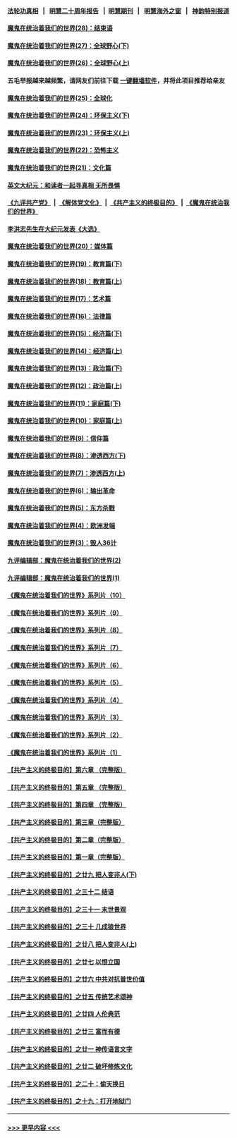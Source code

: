 #### [法轮功真相](https://github.com/gfw-breaker/truth/blob/master/README.md?t=0) &nbsp;&nbsp;|&nbsp;&nbsp; [明慧二十周年报告](https://github.com/gfw-breaker/mh-reports/blob/master/README.md?t=0) &nbsp;&nbsp;|&nbsp;&nbsp;[明慧期刊](https://github.com/gfw-breaker/mh-qikan) &nbsp;&nbsp;|&nbsp;&nbsp; [明慧海外之窗](https://github.com/gfw-breaker/mh-news/blob/master/README.md?t=0) &nbsp;&nbsp;|&nbsp;&nbsp; [神韵特别报道](https://github.com/gfw-breaker/mh-news/blob/master/shenyun.md?t=0)
#### [魔鬼在统治着我们的世界(28)：结束语](../pages/nsc422/n10936246.md?t=07170051) 
#### [魔鬼在统治着我们的世界(27)：全球野心(下)](../pages/nsc422/n10928319.md?t=07170051) 
#### [魔鬼在统治着我们的世界(26)：全球野心(上)](../pages/nsc422/n10900318.md?t=07170051) 
#### 五毛举报越来越频繁，请网友们前往下载 [一键翻墙软件](https://github.com/gfw-breaker/ssr-accounts)，并将此项目推荐给亲友
#### [魔鬼在统治着我们的世界(25)：全球化](../pages/nsc422/n10788205.md?t=07170051) 
#### [魔鬼在统治着我们的世界(24)：环保主义(下)](../pages/nsc422/n10695307.md?t=07170051) 
#### [魔鬼在统治着我们的世界(23)：环保主义(上)](../pages/nsc422/n10688613.md?t=07170051) 
#### [魔鬼在统治着我们的世界(22)：恐怖主义](../pages/nsc422/n10614727.md?t=07170051) 
#### [魔鬼在统治着我们的世界(21)：文化篇](../pages/nsc422/n10597706.md?t=07170051) 
#### [英文大纪元：和读者一起寻真相 无所畏惧](../pages/nsc422/n12542027.md?t=07170051) 
#### [《九评共产党》](https://github.com/begood0513/9ping.md/blob/master/README.md) &nbsp;|&nbsp; [《解体党文化》](../../../../jtdwh.md/blob/master/README.md)  &nbsp;|&nbsp; [《共产主义的终极目的》](../../../../gczydzjmd.md/blob/master/README.md) &nbsp;|&nbsp; [《魔鬼在统治我们的世界》](../../../../mgztzwmdsj.md/blob/master/README.md) 
#### [李洪志先生在大纪元发表《大选》](../pages/nsc422/n12534746.md?t=07170051) 
#### [魔鬼在统治着我们的世界(20)：媒体篇](../pages/nsc422/n10586579.md?t=07170051) 
#### [魔鬼在统治着我们的世界(19)：教育篇(下)](../pages/nsc422/n10564808.md?t=07170051) 
#### [魔鬼在统治着我们的世界(18)：教育篇(上)](../pages/nsc422/n10526970.md?t=07170051) 
#### [魔鬼在统治着我们的世界(17)：艺术篇](../pages/nsc422/n10499093.md?t=07170051) 
#### [魔鬼在统治着我们的世界(16)：法律篇](../pages/nsc422/n10485969.md?t=07170051) 
#### [魔鬼在统治着我们的世界(15)：经济篇(下)](../pages/nsc422/n10469975.md?t=07170051) 
#### [魔鬼在统治着我们的世界(14)：经济篇(上)](../pages/nsc422/n10457370.md?t=07170051) 
#### [魔鬼在统治着我们的世界(13)：政治篇(下)](../pages/nsc422/n10448270.md?t=07170051) 
#### [魔鬼在统治着我们的世界(12)：政治篇(上)](../pages/nsc422/n10444576.md?t=07170051) 
#### [魔鬼在统治着我们的世界(11)：家庭篇(下)](../pages/nsc422/n10440961.md?t=07170051) 
#### [魔鬼在统治着我们的世界(10)：家庭篇(上)](../pages/nsc422/n10435448.md?t=07170051) 
#### [魔鬼在统治着我们的世界(9)：信仰篇](../pages/nsc422/n10432159.md?t=07170051) 
#### [魔鬼在统治着我们的世界(8)：渗透西方(下)](../pages/nsc422/n10429603.md?t=07170051) 
#### [魔鬼在统治着我们的世界(7)：渗透西方(上)](../pages/nsc422/n10426013.md?t=07170051) 
#### [魔鬼在统治着我们的世界(6)：输出革命](../pages/nsc422/n10421536.md?t=07170051) 
#### [魔鬼在统治着我们的世界(5)：东方杀戮](../pages/nsc422/n10417707.md?t=07170051) 
#### [魔鬼在统治着我们的世界(4)：欧洲发端](../pages/nsc422/n10414890.md?t=07170051) 
#### [魔鬼在统治着我们的世界(3)：毁人36计](../pages/nsc422/n10411583.md?t=07170051) 
#### [九评编辑部：魔鬼在统治着我们的世界(2)](../pages/nsc422/n10410036.md?t=07170051) 
#### [九评编辑部：魔鬼在统治着我们的世界(1)](../pages/nsc422/n10406825.md?t=07170051) 
#### [《魔鬼在统治着我们的世界》系列片（10）](../pages/nsc422/n12292670.md?t=07170051) 
#### [《魔鬼在统治着我们的世界》系列片（9）](../pages/nsc422/n12290859.md?t=07170051) 
#### [《魔鬼在统治着我们的世界》系列片（8）](../pages/nsc422/n12287445.md?t=07170051) 
#### [《魔鬼在统治着我们的世界》系列片（7）](../pages/nsc422/n12283425.md?t=07170051) 
#### [《魔鬼在统治着我们的世界》系列片（6）](../pages/nsc422/n12282314.md?t=07170051) 
#### [《魔鬼在统治着我们的世界》系列片（5）](../pages/nsc422/n12281419.md?t=07170051) 
#### [《魔鬼在统治着我们的世界》系列片（4）](../pages/nsc422/n12274024.md?t=07170051) 
#### [《魔鬼在统治着我们的世界》系列片（3）](../pages/nsc422/n12271322.md?t=07170051) 
#### [《魔鬼在统治着我们的世界》系列片（2）](../pages/nsc422/n12269049.md?t=07170051) 
#### [《魔鬼在统治着我们的世界》系列片（1）](../pages/nsc422/n12267575.md?t=07170051) 
#### [【共产主义的终极目的】第六章 （完整版）](../pages/nsc422/n11428913.md?t=07170051) 
#### [【共产主义的终极目的】第五章 （完整版）](../pages/nsc422/n11428912.md?t=07170051) 
#### [【共产主义的终极目的】第四章 （完整版）](../pages/nsc422/n11428907.md?t=07170051) 
#### [【共产主义的终极目的】第三章（完整版）](../pages/nsc422/n11428848.md?t=07170051) 
#### [【共产主义的终极目的】第二章（完整版）](../pages/nsc422/n11428831.md?t=07170051) 
#### [【共产主义的终极目的】第一章（完整版）](../pages/nsc422/n11417651.md?t=07170051) 
#### [【共产主义的终极目的】之廿九 把人变非人(下)](../pages/nsc422/n11344140.md?t=07170051) 
#### [【共产主义的终极目的】之三十二 结语](../pages/nsc422/n11360535.md?t=07170051) 
#### [【共产主义的终极目的】之三十一 末世景观](../pages/nsc422/n11351129.md?t=07170051) 
#### [【共产主义的终极目的】之三十 几成狼世界](../pages/nsc422/n11348280.md?t=07170051) 
#### [【共产主义的终极目的】之廿八 把人变非人(上)](../pages/nsc422/n11340492.md?t=07170051) 
#### [【共产主义的终极目的】之廿七 以恨立国](../pages/nsc422/n11336944.md?t=07170051) 
#### [【共产主义的终极目的】之廿六 中共对抗普世价值](../pages/nsc422/n11324785.md?t=07170051) 
#### [【共产主义的终极目的】之廿五 传统艺术颂神](../pages/nsc422/n11296396.md?t=07170051) 
#### [【共产主义的终极目的】之廿四 人伦典范](../pages/nsc422/n11296397.md?t=07170051) 
#### [【共产主义的终极目的】之廿三 富而有德](../pages/nsc422/n11283598.md?t=07170051) 
#### [【共产主义的终极目的】之廿一 神传语言文字](../pages/nsc422/n11263265.md?t=07170051) 
#### [【共产主义的终极目的】之廿二 破坏修炼文化](../pages/nsc422/n11245728.md?t=07170051) 
#### [【共产主义的终极目的】之二十：偷天换日](../pages/nsc422/n11238846.md?t=07170051) 
#### [【共产主义的终极目的】之十九：打开地狱门](../pages/nsc422/n11206376.md?t=07170051) 

----
#### [ >>> 更早内容 <<< ](../indexes/nsc422-earlier.md)

